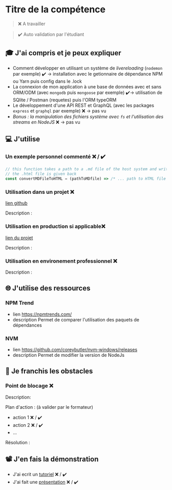 # Titre de la compétence

> ❌ A travailler

> ✔️ Auto validation par l'étudiant

## 🎓 J'ai compris et je peux expliquer

- Comment développer en utilisant un système de *livereloading* (`nodemon` par exemple)  ✔️ -> installation avec le getionnaire de dépendance NPM ou Yarn 
    puis config dans le .lock
- La connexion de mon application à une base de données avec et sans ORM/ODM (avec `mongodb` puis `mongoose` par exemple)  ✔️-> utilisation de SQlite / Postman (requetes)
    puis l'ORM typeORM
- Le développement d'une API REST et GraphQL (avec les packages `express` et `graphql` par exemple) ❌ -> pas vu
- *Bonus : la manipulation des fichiers système avec `fs` et l'utilisation des streams en NodeJS* ❌ -> pas vu

## 💻 J'utilise

### Un exemple personnel commenté ❌ / ✔️

```javascript
// this function takes a path to a .md file of the host system and write the HTML version of this file
// the .html file is given back
const convertMDFileToHTML = (pathToMDfile) => /* ... path to HTML file */
```

### Utilisation dans un projet ❌ 

[lien github](...)

Description :

### Utilisation en production si applicable❌ 

[lien du projet](...)

Description :

### Utilisation en environement professionnel ❌ 

Description :

## 🌐 J'utilise des ressources

### NPM Trend

- lien
    https://npmtrends.com/
- description
    Permet de comparer l'utilisation des paquets de dépendances

### NVM

- lien
    https://github.com/coreybutler/nvm-windows/releases
- description
    Permet de modifier la version de NodeJs

## 🚧 Je franchis les obstacles

### Point de blocage ❌ 

Description:

Plan d'action : (à valider par le formateur)

- action 1 ❌ / ✔️
- action 2 ❌ / ✔️
- ...

Résolution :

## 📽️ J'en fais la démonstration

- J'ai ecrit un [tutoriel](...) ❌ / ✔️
- J'ai fait une [présentation](...) ❌ / ✔️
